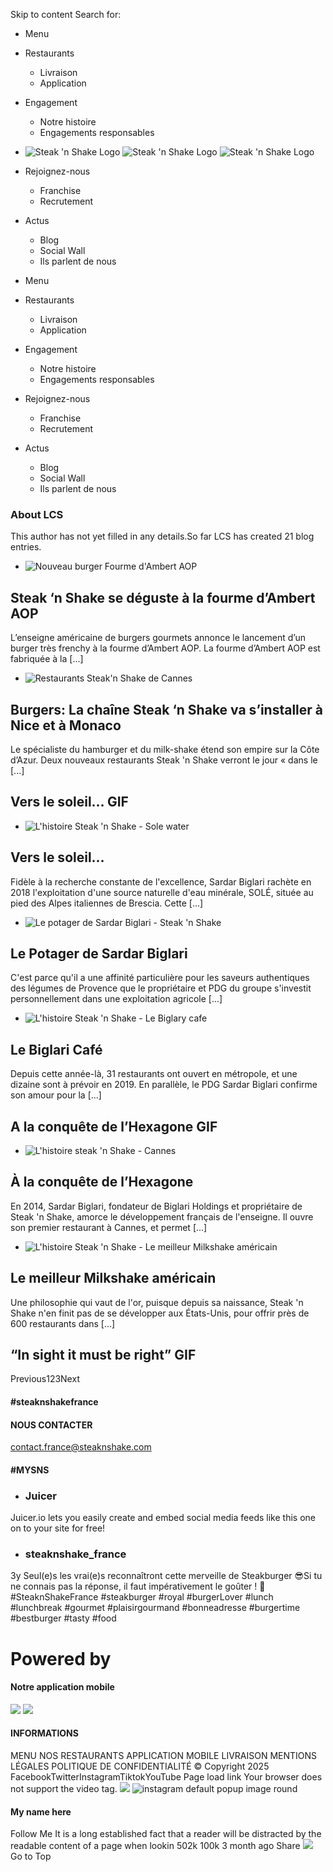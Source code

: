 Skip to content
Search for:
  * Menu
  * Restaurants
    * Livraison
    * Application
  * Engagement
    * Notre histoire
    * Engagements responsables
  * ![Steak 'n Shake Logo](https://steaknshake.fr/wp-content/uploads/2019/03/steak-n-shake-desktop.png) ![Steak 'n Shake Logo](https://steaknshake.fr/wp-content/uploads/2019/02/steak-n-shake.png) ![Steak 'n Shake Logo](https://steaknshake.fr/wp-content/uploads/2019/02/steak-n-shake-sticky.png)
  * Rejoignez-nous
    * Franchise
    * Recrutement
  * Actus
    * Blog
    * Social Wall
    * Ils parlent de nous


  * Menu
  * Restaurants
    * Livraison
    * Application
  * Engagement
    * Notre histoire
    * Engagements responsables
  * Rejoignez-nous
    * Franchise
    * Recrutement
  * Actus
    * Blog
    * Social Wall
    * Ils parlent de nous


###  About LCS
This author has not yet filled in any details.So far LCS has created 21 blog entries. 
  * ![Nouveau burger Fourme d'Ambert AOP](https://steaknshake.fr/wp-content/uploads/2019/06/Burger-fourme-d-ambert-min-2-min3-min.jpg)


## Steak ‘n Shake se déguste à la fourme d’Ambert AOP
L’enseigne américaine de burgers gourmets annonce le lancement d’un burger très frenchy à la fourme d’Ambert AOP. La fourme d’Ambert AOP est fabriquée à la [...]
  * ![Restaurants Steak'n Shake de Cannes](https://steaknshake.fr/wp-content/uploads/2019/06/estaurant-steak-shake-cannes12-min-1.jpg)


## Burgers: La chaîne Steak ‘n Shake va s’installer à Nice et à Monaco
Le spécialiste du hamburger et du milk-shake étend son empire sur la Côte d’Azur. Deux nouveaux restaurants Steak 'n Shake verront le jour « dans le [...]
## Vers le soleil… GIF
  * ![L'histoire Steak 'n Shake - Sole water](https://steaknshake.fr/wp-content/uploads/2019/02/sole-water-steak-n-shake.png)


## Vers le soleil…
Fidèle à la recherche constante de l'excellence, Sardar Biglari rachète en 2018 l'exploitation d'une source naturelle d'eau minérale, SOLÉ, située au pied des Alpes italiennes de Brescia. Cette [...]
  * ![Le potager de Sardar Biglari - Steak 'n Shake](https://steaknshake.fr/wp-content/uploads/2019/02/potager-sardar-biglari-steaknshake.png)


## Le Potager de Sardar Biglari
C'est parce qu'il a une affinité particulière pour les saveurs authentiques des légumes de Provence que le propriétaire et PDG du groupe s'investit personnellement dans une exploitation agricole [...]
  * ![L'histoire Steak 'n Shake - Le Biglary cafe](https://steaknshake.fr/wp-content/uploads/2017/02/le-biglary-cafe-ouverture.png)


## Le Biglari Café
Depuis cette année-là, 31 restaurants ont ouvert en métropole, et une dizaine sont à prévoir en 2019. En parallèle, le PDG Sardar Biglari confirme son amour pour la [...]
## A la conquête de l’Hexagone GIF
  * ![L'histoire steak 'n Shake - Cannes](https://steaknshake.fr/wp-content/uploads/2019/02/steak-n-shake-cannes.png)


## À la conquête de l’Hexagone
En 2014, Sardar Biglari, fondateur de Biglari Holdings et propriétaire de Steak 'n Shake, amorce le développement français de l'enseigne. Il ouvre son premier restaurant à Cannes, et permet [...]
  * ![L'histoire Steak 'n Shake - Le meilleur Milkshake américain](https://steaknshake.fr/wp-content/uploads/2019/02/meilleur-milkshake-usa-steaknshake.png)


## Le meilleur Milkshake américain
Une philosophie qui vaut de l'or, puisque depuis sa naissance, Steak 'n Shake n'en finit pas de se développer aux États-Unis, pour offrir près de 600 restaurants dans [...]
## “In sight it must be right” GIF
Previous123Next
#### #steaknshakefrance
#### NOUS CONTACTER
contact.france@steaknshake.com 
#### #MYSNS
  * ### Juicer
Juicer.io lets you easily create and embed social media feeds like this one on to your site for free!
  * ### steaknshake_france
3y
Seul(e)s les vrai(e)s reconnaîtront cette merveille de Steakburger 😎Si tu ne connais pas la réponse, il faut impérativement le goûter ! 🙌#SteaknShakeFrance #steakburger #royal #burgerLover #lunch #lunchbreak #gourmet #plaisirgourmand #bonneadresse #burgertime #bestburger #tasty #food
# Powered by


#### Notre application mobile
![](https://steaknshake.fr/wp-content/uploads/2020/12/App-store_APPLICATION-STEAK-N-SHAKE.png)
![](https://steaknshake.fr/wp-content/uploads/2020/12/Google-play_APPLICATION-STEAK-N-SHAKE.png)
#### INFORMATIONS
MENU
NOS RESTAURANTS
APPLICATION MOBILE
LIVRAISON
MENTIONS LÉGALES 
POLITIQUE DE CONFIDENTIALITÉ 
© Copyright 2025 
FacebookTwitterInstagramTiktokYouTube
Page load link
Your browser does not support the video tag. 
![](https://steaknshake.fr/wp-content/plugins/accesspress-instagram-feed-pro/images/loading.gif)
![instagram default popup image round](https://steaknshake.fr/wp-content/plugins/accesspress-instagram-feed-pro/images/round-prof.png)
####  My name here 
Follow Me
It is a long established fact that a reader will be distracted by the readable content of a page when lookin 
502k 100k 3 month ago 
Share
![](https://steaknshake.fr/wp-content/plugins/accesspress-instagram-feed-pro/images/loading.gif)
Go to Top

